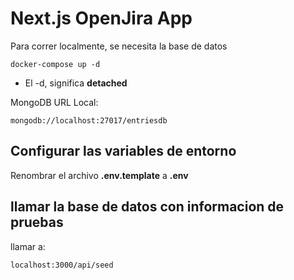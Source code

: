 # Next.js OpenJira App
Para correr localmente, se necesita la base de datos

```
docker-compose up -d
```

* El -d, significa __detached__

MongoDB URL Local:
```
mongodb://localhost:27017/entriesdb
```

## Configurar las variables de entorno
Renombrar el archivo __.env.template__ a __.env__

## llamar la base de datos con informacion de pruebas
llamar a:
```
localhost:3000/api/seed
```